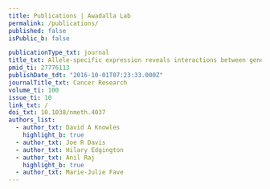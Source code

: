 ```yaml
---
title: Publications | Awadalla Lab
permalink: /publications/
published: false
isPublic_b: false

publicationType_txt: journal
title_txt: Allele-specific expression reveals interactions between genetic variation and environment
pmid_ti: 27776113
publishDate_tdt: "2016-10-01T07:23:33.000Z"
journalTitle_txt: Cancer Research
volume_ti: 100
issue_ti: 10
link_txt: /
doi_txt: 10.1038/nmeth.4037
authors_list:
  - author_txt: David A Knowles
    highlight_b: true
  - author_txt: Joe R Davis
  - author_txt: Hilary Edgington
  - author_txt: Anil Raj
    highlight_b: true
  - author_txt: Marie-Julie Fave
---
```

